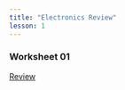 ```yaml
---
title: "Electronics Review"
lesson: 1
---
```


### Worksheet 01
<div class='flex'>
	<body>
		<p>
			<a href="https://grussell1407.github.io/EN3212Electronics.github.io/images/Worksheet01.pdf">Review</a>
		</p>
	</body>
</div>
